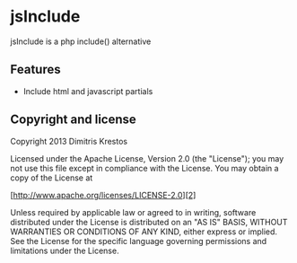 # jsInclude

jsInclude is a php include() alternative

## Features

* Include html and javascript partials

## Copyright and license

Copyright 2013 Dimitris Krestos

Licensed under the Apache License, Version 2.0 (the "License");
you may not use this file except in compliance with the License.
You may obtain a copy of the License at

[http://www.apache.org/licenses/LICENSE-2.0][2]

Unless required by applicable law or agreed to in writing, software
distributed under the License is distributed on an "AS IS" BASIS,
WITHOUT WARRANTIES OR CONDITIONS OF ANY KIND, either express or implied.
See the License for the specific language governing permissions and
limitations under the License.

  [1]: https://github.com/vdw/jsInclude/
  [2]: http://www.apache.org/licenses/LICENSE-2.0
  [3]: https://github.com/vdw/jsInclude/wiki